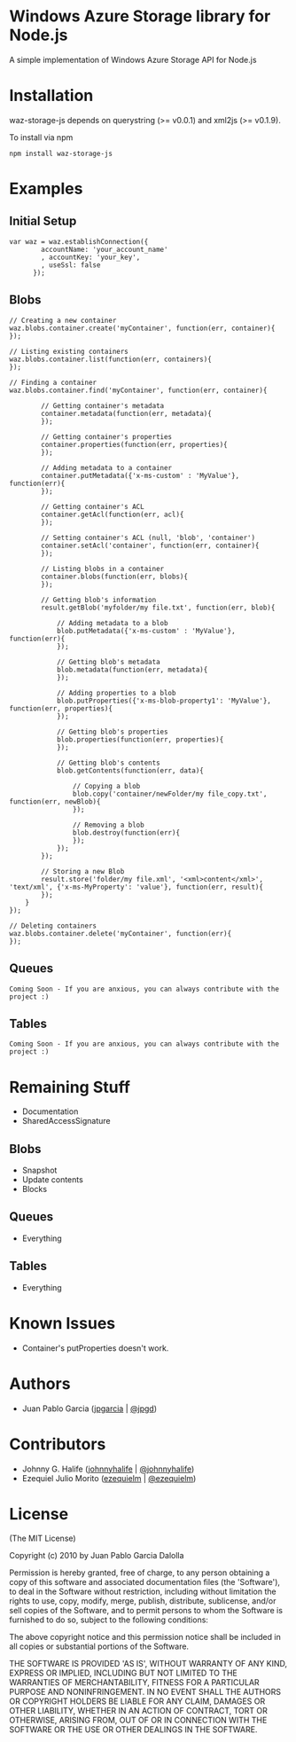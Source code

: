 # Windows Azure Storage library for Node.js
A simple implementation of Windows Azure Storage API for Node.js

# Installation
waz-storage-js depends on querystring (>= v0.0.1) and xml2js (>= v0.1.9).

To install via npm

	npm install waz-storage-js

# Examples

## Initial Setup

	var waz = waz.establishConnection({ 
			accountName: 'your_account_name'
			, accountKey: 'your_key', 
			, useSsl: false 
		  });

## Blobs

	// Creating a new container
	waz.blobs.container.create('myContainer', function(err, container){
	});
	
	// Listing existing containers
	waz.blobs.container.list(function(err, containers){
	});

	// Finding a container
	waz.blobs.container.find('myContainer', function(err, container){

			// Getting container's metadata
			container.metadata(function(err, metadata){
			});
			
			// Getting container's properties
			container.properties(function(err, properties){
			});

			// Adding metadata to a container
			container.putMetadata({'x-ms-custom' : 'MyValue'}, function(err){
			});
			
			// Getting container's ACL
			container.getAcl(function(err, acl){
			});
			
			// Setting container's ACL (null, 'blob', 'container')
			container.setAcl('container', function(err, container){
			});
			
			// Listing blobs in a container
			container.blobs(function(err, blobs){
			});
			
			// Getting blob's information
			result.getBlob('myfolder/my file.txt', function(err, blob){

				// Adding metadata to a blob
				blob.putMetadata({'x-ms-custom' : 'MyValue'}, function(err){
				});
								
				// Getting blob's metadata
				blob.metadata(function(err, metadata){
				});

				// Adding properties to a blob
				blob.putProperties({'x-ms-blob-property1': 'MyValue'}, function(err, properties){
				});
				
				// Getting blob's properties
				blob.properties(function(err, properties){
				});
								
				// Getting blob's contents
				blob.getContents(function(err, data){

					// Copying a blob
					blob.copy('container/newFolder/my file_copy.txt', function(err, newBlob){
					});					

					// Removing a blob
					blob.destroy(function(err){
					});
				});
			});
						
			// Storing a new Blob
			result.store('folder/my file.xml', '<xml>content</xml>', 'text/xml', {'x-ms-MyProperty': 'value'}, function(err, result){
			});			
		}
	});
	
	// Deleting containers
	waz.blobs.container.delete('myContainer', function(err){
	});

## Queues
	Coming Soon - If you are anxious, you can always contribute with the project :)

## Tables
	Coming Soon - If you are anxious, you can always contribute with the project :)


# Remaining Stuff
* Documentation
* SharedAccessSignature

## Blobs
* Snapshot
* Update contents
* Blocks

## Queues
* Everything

## Tables
* Everything

# Known Issues

* Container's putProperties doesn't work.

# Authors

* Juan Pablo Garcia ([jpgarcia](http://github.com/jpgarcia) | [@jpgd](http://www.twitter.com/jpgd))

# Contributors

* Johnny G. Halife ([johnnyhalife](http://github.com/johnnyhalife) | [@johnnyhalife](http://www.twitter.com/johnnyhalife))
* Ezequiel Julio Morito ([ezequielm](http://github.com/ezequielm) | [@ezequielm](http://www.twitter.com/ezequielm))

# License 

(The MIT License)

Copyright (c) 2010 by Juan Pablo Garcia Dalolla

Permission is hereby granted, free of charge, to any person obtaining
a copy of this software and associated documentation files (the
'Software'), to deal in the Software without restriction, including
without limitation the rights to use, copy, modify, merge, publish,
distribute, sublicense, and/or sell copies of the Software, and to
permit persons to whom the Software is furnished to do so, subject to
the following conditions:

The above copyright notice and this permission notice shall be
included in all copies or substantial portions of the Software.

THE SOFTWARE IS PROVIDED 'AS IS', WITHOUT WARRANTY OF ANY KIND,
EXPRESS OR IMPLIED, INCLUDING BUT NOT LIMITED TO THE WARRANTIES OF
MERCHANTABILITY, FITNESS FOR A PARTICULAR PURPOSE AND NONINFRINGEMENT.
IN NO EVENT SHALL THE AUTHORS OR COPYRIGHT HOLDERS BE LIABLE FOR ANY
CLAIM, DAMAGES OR OTHER LIABILITY, WHETHER IN AN ACTION OF CONTRACT,
TORT OR OTHERWISE, ARISING FROM, OUT OF OR IN CONNECTION WITH THE
SOFTWARE OR THE USE OR OTHER DEALINGS IN THE SOFTWARE.
